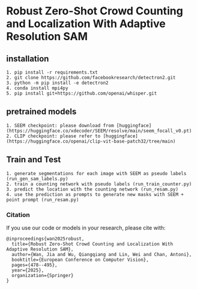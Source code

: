 # Robust Zero-Shot Crowd Counting and Localization With Adaptive Resolution SAM

## installation 
```
1. pip install -r requirements.txt
2. git clone https://github.com/facebookresearch/detectron2.git
3. python -m pip install -e detectron2
4. conda install mpi4py
5. pip install git+https://github.com/openai/whisper.git
```

## pretrained models
```
1. SEEM checkpoint: please download from [huggingface](https://huggingface.co/xdecoder/SEEM/resolve/main/seem_focall_v0.pt)
2. CLIP checkpoint: please refer to [huggingface](https://huggingface.co/openai/clip-vit-base-patch32/tree/main)
```

## Train and Test

```
1. generate segmentations for each image with SEEM as pseudo labels (run_gen_sam_labels.py)
2. train a counting network with pseudo labels (run_train_counter.py)
3. predict the location with the counting network (run_resam.py)
4. use the prediction as prompts to generate new masks with SEEM + point prompt (run_resam.py)
```

### Citation
If you use our code or models in your research, please cite with:

```
@inproceedings{wan2025robust,
  title={Robust Zero-Shot Crowd Counting and Localization With Adaptive Resolution SAM},
  author={Wan, Jia and Wu, Qiangqiang and Lin, Wei and Chan, Antoni},
  booktitle={European Conference on Computer Vision},
  pages={478--495},
  year={2025},
  organization={Springer}
}
```


